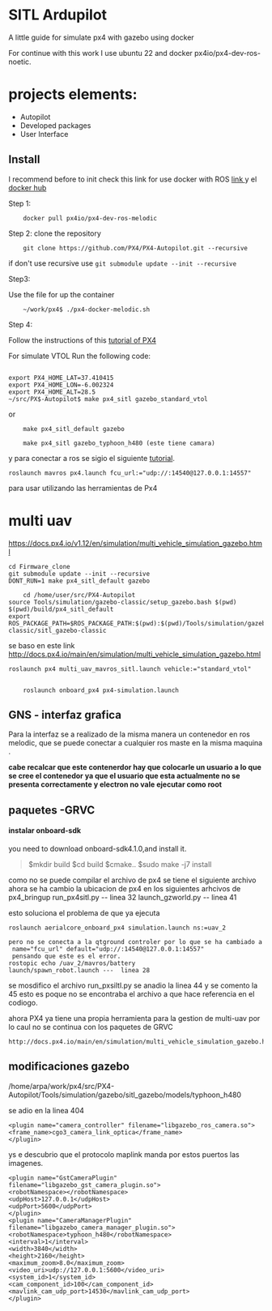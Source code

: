 # SITL Ardupilot

A little guide for simulate px4 with gazebo using docker

For continue with this work I use ubuntu 22 and docker px4io/px4-dev-ros-noetic.

# projects elements:

- Autopilot
- Developed packages
- User Interface

## Install

I recommend before to init check this link for use docker with ROS [link ](https://roboticseabass.com/2021/04/21/docker-and-ros/) y el [docker hub](https://hub.docker.com/r/px4io/px4-dev-ros-melodic)

Step 1:

```
    docker pull px4io/px4-dev-ros-melodic

```

Step 2: clone the repository

```
    git clone https://github.com/PX4/PX4-Autopilot.git --recursive

```

if don't use recursive use `git submodule update --init --recursive`

Step3:

Use the file for up the container

```
    ~/work/px4$ ./px4-docker-melodic.sh
```

Step 4:

Follow the instructions of this [tutorial of PX4](https://docs.px4.io/main/en/test_and_ci/docker.html)

For simulate VTOL Run the following code:

```

export PX4_HOME_LAT=37.410415
export PX4_HOME_LON=-6.002324
export PX4_HOME_ALT=28.5
~/src/PX$-Autopilot$ make px4_sitl gazebo_standard_vtol

```

or

```
    make px4_sitl_default gazebo

    make px4_sitl gazebo_typhoon_h480 (este tiene camara)
```

y para conectar a ros se sigio el siguiente [tutorial](https://dev.px4.io/v1.9.0_noredirect/en/simulation/ros_interface.html).

    roslaunch mavros px4.launch fcu_url:="udp://:14540@127.0.0.1:14557"

para usar utilizando las herramientas de Px4

# multi uav

https://docs.px4.io/v1.12/en/simulation/multi_vehicle_simulation_gazebo.html

```
cd Firmware_clone
git submodule update --init --recursive
DONT_RUN=1 make px4_sitl_default gazebo
```

```
    cd /home/user/src/PX4-Autopilot
source Tools/simulation/gazebo-classic/setup_gazebo.bash $(pwd) $(pwd)/build/px4_sitl_default
export ROS_PACKAGE_PATH=$ROS_PACKAGE_PATH:$(pwd):$(pwd)/Tools/simulation/gazebo-classic/sitl_gazebo-classic
```

se baso en este link http://docs.px4.io/main/en/simulation/multi_vehicle_simulation_gazebo.html

    roslaunch px4 multi_uav_mavros_sitl.launch vehicle:="standard_vtol"

```

    roslaunch onboard_px4 px4-simulation.launch

```

## GNS - interfaz grafica

Para la interfaz se a realizado de la misma manera un contenedor en ros melodic, que se puede conectar a cualquier ros maste en la misma maquina .

**cabe recalcar que este contenerdor hay que colocarle un usuario a lo que se cree el contenedor ya que el usuario que esta actualmente no se presenta correctamente y electron no vale ejecutar como root**

## paquetes -GRVC

#### instalar onboard-sdk

you need to download onboard-sdk4.1.0,and install it.

> $mkdir build
>$cd build
> $cmake..
>$sudo make -j7 install

como no se puede compilar el archivo de px4 se tiene el siguiente archivo
ahora se ha cambio la ubicacion de px4 en los siguientes arhcivos de px4_bringup
run_px4sitl.py -- linea 32
launch_gzworld.py -- linea 41

esto soluciona el problema de que ya ejecuta

    roslaunch aerialcore_onboard_px4 simulation.launch ns:=uav_2

    pero no se conecta a la qtground controler por lo que se ha cambiado a
     name="fcu_url" default="udp://:14540@127.0.0.1:14557"
     pensando que este es el error.
    rostopic echo /uav_2/mavros/battery
    launch/spawn_robot.launch ---  linea 28

se mosdifico el archivo run_pxsiltl.py
se anadio la linea 44 y se comento la 45
esto es poque no se encontraba el archivo a que hace referencia en el codiogo.

ahora PX4 ya tiene una propia herramienta para la gestion de multi-uav por lo caul no se continua con los paquetes de GRVC

    http://docs.px4.io/main/en/simulation/multi_vehicle_simulation_gazebo.html

## modificaciones gazebo

/home/arpa/work/px4/src/PX4-Autopilot/Tools/simulation/gazebo/sitl_gazebo/models/typhoon_h480

se adio en la linea 404

```
<plugin name="camera_controller" filename="libgazebo_ros_camera.so">
<frame_name>cgo3_camera_link_optica</frame_name>
</plugin>
```

ys e descubrio que el protocolo maplink manda por estos puertos las imagenes.

```
<plugin name="GstCameraPlugin" filename="libgazebo_gst_camera_plugin.so">
<robotNamespace></robotNamespace>
<udpHost>127.0.0.1</udpHost>
<udpPort>5600</udpPort>
</plugin>
<plugin name="CameraManagerPlugin" filename="libgazebo_camera_manager_plugin.so">
<robotNamespace>typhoon_h480</robotNamespace>
<interval>1</interval>
<width>3840</width>
<height>2160</height>
<maximum_zoom>8.0</maximum_zoom>
<video_uri>udp://127.0.0.1:5600</video_uri>
<system_id>1</system_id>
<cam_component_id>100</cam_component_id>
<mavlink_cam_udp_port>14530</mavlink_cam_udp_port>
</plugin>

```
